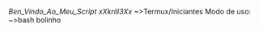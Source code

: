 _Ben_Vindo_Ao_Meu_Script_
      _xXkrill3Xx_
            ~>Termux/Iniciantes
Modo de uso:
          ~>bash bolinho
